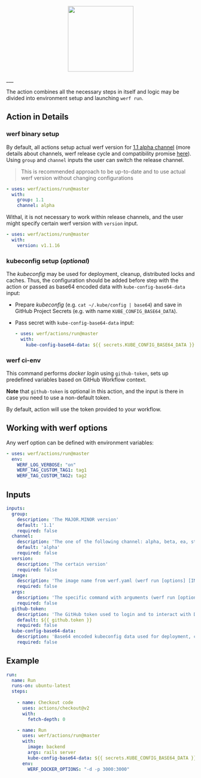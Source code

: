 <p align="center">
  <img src="https://github.com/werf/werf/raw/master/docs/images/werf-logo.svg?sanitize=true" style="max-height:100%;" height="175">
</p>
___

The action combines all the necessary steps in itself and logic may be divided into environment setup and launching `werf run`.

## Action in Details

### werf binary setup
 
By default, all actions setup actual werf version for [1.1 alpha channel](https://werf.io/releases.html) (more details about channels, werf release cycle and compatibility promise [here](https://github.com/werf/werf#backward-compatibility-promise)). 
Using `group` and `channel` inputs the user can switch the release channel.

> This is recommended approach to be up-to-date and to use actual werf version without changing configurations
  
```yaml
- uses: werf/actions/run@master
  with:
    group: 1.1
    channel: alpha
```
  
Withal, it is not necessary to work within release channels, and the user might specify certain werf version with `version` input.

```yaml
- uses: werf/actions/run@master
  with:
    version: v1.1.16
```

### kubeconfig setup (*optional*)

The _kubeconfig_ may be used for deployment, cleanup, distributed locks and caches. Thus, the configuration should be added before step with the action or passed as base64 encoded data with `kube-config-base64-data` input:  

* Prepare _kubeconfig_ (e.g. `cat ~/.kube/config | base64`) and save in GitHub Project Secrets (e.g. with name `KUBE_CONFIG_BASE64_DATA`).
 
* Pass secret with `kube-config-base64-data` input:
 
  ```yaml
  - uses: werf/actions/run@master
    with:
      kube-config-base64-data: ${{ secrets.KUBE_CONFIG_BASE64_DATA }}
  ```

### werf ci-env

This command performs _docker login_ using `github-token`, sets up predefined variables based on GitHub Workflow context.  
 
**Note** that `github-token` is optional in this action, and the input is there in case you need to use a non-default token.

By default, action will use the token provided to your workflow.

## Working with werf options

Any werf option can be defined with environment variables:

```yaml
- uses: werf/actions/run@master
  env:
    WERF_LOG_VERBOSE: "on"
    WERF_TAG_CUSTOM_TAG1: tag1
    WERF_TAG_CUSTOM_TAG2: tag2
```

## Inputs

```yaml
inputs:
  group:
    description: 'The MAJOR.MINOR version'
    default: '1.1'
    required: false
  channel:
    description: 'The one of the following channel: alpha, beta, ea, stable, rock-solid'
    default: 'alpha'
    required: false
  version:
    description: 'The certain version'
    required: false
  image:
    description: 'The image name from werf.yaml (werf run [options] [IMAGE_NAME] [-- COMMAND ARG...])'
    required: false
  args:
    description: 'The specific command with arguments (werf run [options] [IMAGE_NAME] [-- COMMAND ARG...])'
    required: false
  github-token:
    description: 'The GitHub token used to login and to interact with Docker Github Packages'
    default: ${{ github.token }}
    required: false
  kube-config-base64-data:
    description: 'Base64 encoded kubeconfig data used for deployment, cleanup and distributed locks'
    required: false
```

## Example

```yaml
run: 
  name: Run
  runs-on: ubuntu-latest
  steps:
  
    - name: Checkout code
      uses: actions/checkout@v2
      with:
        fetch-depth: 0

    - name: Run
      uses: werf/actions/run@master
      with:
        image: backend
        args: rails server
        kube-config-base64-data: ${{ secrets.KUBE_CONFIG_BASE64_DATA }}
      env:
        WERF_DOCKER_OPTIONS: "-d -p 3000:3000"
```
